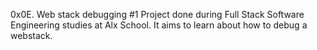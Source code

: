 0x0E. Web stack debugging #1
Project done during Full Stack Software Engineering studies at Alx School. It aims to learn about how to debug a webstack.
